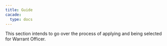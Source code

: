 ```yaml
---
title: Guide
cacade:
  type: docs
---
```


This section intends to go over the process of applying and being selected for Warrant Officer.

